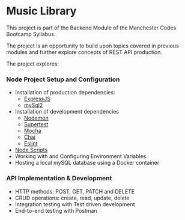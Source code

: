 # Music Library

This project is part of the Backend Module of the Manchester Codes Bootcamp Syllabus.

The project is an opportunity to build upon topics covered in previous modules and further explore concepts of REST API production. 

The project explores: 
### Node Project Setup and Configuration
* Installation of production dependencies:
  * [ExpressJS](https://www.npmjs.com/package/express)
  * [mySql2](https://www.npmjs.com/package/mysql2) 
* Installation of development dependencies
  * [Nodemon](https://www.npmjs.com/package/nodemon)
  * [Supertest](https://www.npmjs.com/package/supertest)
  * [Mocha](https://www.npmjs.com/package/mocha) 
  * [Chai](https://www.npmjs.com/package/chai)
  * [Eslint](https://www.npmjs.com/package/eslint)
* [Node Scripts](https://docs.npmjs.com/cli/v8/using-npm/scripts)
* Working with and Configuring Environment Variables
* Hosting a local mySQL database using a Docker container

### API Implementation & Development

* HTTP methods: POST, GET, PATCH and DELETE
* CRUD operations: create, read, update, delete
* Integration testing with Test driven development
* End-to-end testing with Postman
